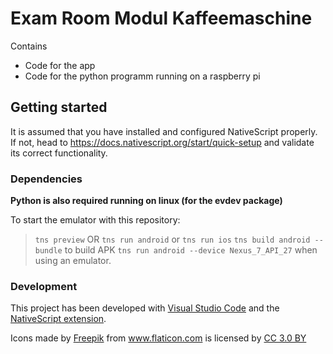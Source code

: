 # Exam Room Modul Kaffeemaschine

Contains
* Code for the app
* Code for the python programm running on a raspberry pi


## Getting started
It is assumed that you have installed and configured NativeScript properly. If not, head to https://docs.nativescript.org/start/quick-setup and validate its correct functionality.

### Dependencies
**Python is also required running on linux (for the evdev package)**

To start the emulator with this repository:
  > `tns preview`  OR
  > `tns run android` or `tns run ios`
  > `tns build android --bundle` to build APK
  > `tns run android --device Nexus_7_API_27` when using an emulator.
  
### Development
This project has been developed with [Visual Studio Code](https://code.visualstudio.com/) and the [NativeScript extension](https://www.nativescript.org/nativescript-for-visual-studio-code).

<div>Icons made by <a href="https://www.freepik.com/" title="Freepik">Freepik</a> from <a href="https://www.flaticon.com/" 			    title="Flaticon">www.flaticon.com</a> is licensed by <a href="http://creativecommons.org/licenses/by/3.0/" 			    title="Creative Commons BY 3.0" target="_blank">CC 3.0 BY</a></div>
